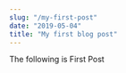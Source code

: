 ```yaml
---
slug: "/my-first-post"
date: "2019-05-04"
title: "My first blog post"
---
```


The following is First Post
